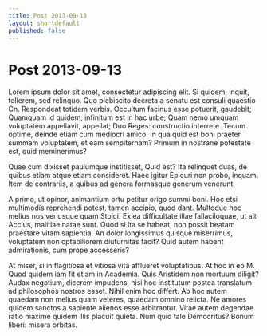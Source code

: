 ```yaml
---
title: Post 2013-09-13
layout: shortdefault
published: false
---
```


# Post 2013-09-13

Lorem ipsum dolor sit amet, consectetur adipiscing elit. Si quidem, inquit, tollerem, sed relinquo. Quo plebiscito decreta a senatu est consuli quaestio Cn. Respondeat totidem verbis. Occultum facinus esse potuerit, gaudebit; Quamquam id quidem, infinitum est in hac urbe; Quam nemo umquam voluptatem appellavit, appellat; Duo Reges: constructio interrete. Tecum optime, deinde etiam cum mediocri amico. In qua quid est boni praeter summam voluptatem, et eam sempiternam? Primum in nostrane potestate est, quid meminerimus? 

Quae cum dixisset paulumque institisset, Quid est? Ita relinquet duas, de quibus etiam atque etiam consideret. Haec igitur Epicuri non probo, inquam. Item de contrariis, a quibus ad genera formasque generum venerunt. 

A primo, ut opinor, animantium ortu petitur origo summi boni. Hoc etsi multimodis reprehendi potest, tamen accipio, quod dant. Multoque hoc melius nos veriusque quam Stoici. Ex ea difficultate illae fallaciloquae, ut ait Accius, malitiae natae sunt. Quod si ita se habeat, non possit beatam praestare vitam sapientia. An dolor longissimus quisque miserrimus, voluptatem non optabiliorem diuturnitas facit? Quid autem habent admirationis, cum prope accesseris? 

At miser, si in flagitiosa et vitiosa vita afflueret voluptatibus. At hoc in eo M. Quod quidem iam fit etiam in Academia. Quis Aristidem non mortuum diligit? Audax negotium, dicerem impudens, nisi hoc institutum postea translatum ad philosophos nostros esset. Nihil enim hoc differt. Ab hoc autem quaedam non melius quam veteres, quaedam omnino relicta. Ne amores quidem sanctos a sapiente alienos esse arbitrantur. Vitae autem degendae ratio maxime quidem illis placuit quieta. Num quid tale Democritus? Bonum liberi: misera orbitas. 

